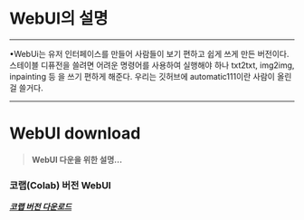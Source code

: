# WebUI의 설명
---

•WebUi는 유저 인터페이스를 만들어 사람들이 보기 편하고 쉽게
 쓰게 만든 버전이다. 스테이블 디퓨전을 쓸려면 어려운 명령어를
 사용하여 실행해야 하나 txt2txt, img2img, inpainting 등
 을 쓰기 편하게 해준다. 우리는 깃허브에 automatic111이란 
 사람이 올린걸 쓸거다.

---

# WebUI download

> **WebUI 다운을 위한 설명...**

### 코랩(Colab) 버전 WebUI

***[코랩 버전 다운로드](https://colab.research.google.com/drive/1nBaePtwcW_ds7OQdFebcxB91n_aORQY5#scrollTo=UGSqtUJPJoOj)***
